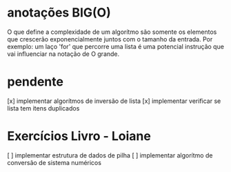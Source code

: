 # anotações BIG(O)
O que define a complexidade de um algorítmo são somente os elementos que crescerão exponencialmente juntos com o tamanho da entrada. Por exemplo: um laço 'for' que percorre uma lista é uma potencial instrução que vai influenciar na notação de O grande.

# pendente
[x] implementar algorítmos de inversão de lista
[x] implementar verificar se lista tem itens duplicados


# Exercícios Livro - Loiane
[ ] implementar estrutura de dados de pilha
[ ] implementar algorítmo de conversão de sistema numéricos